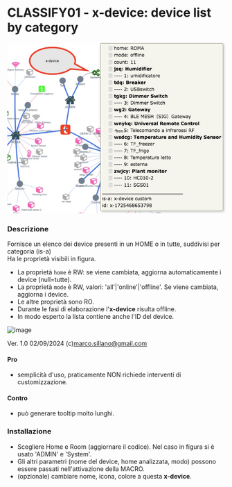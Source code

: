 # CLASSIFY01 - x-device: device list by category

![](https://github.com/msillano/IoTwebUI/blob/main/pics/Schermata9-04.jpg?raw=true)

### Descrizione
Fornisce un elenco dei device presenti in un HOME o in tutte, suddivisi per categoria (is-a)<br>
Ha le proprietà visibili in figura.
- La proprietà `home` è RW: se viene cambiata, aggiorna automaticamente i device (null=tutte).
- La proprietà `mode` è RW, valori: 'all'|'online'|'offline'. Se viene cambiata, aggiorna i device.
- Le altre proprietà sono RO.
- Durante le fasi di elaborazione l'**x-device** risulta offline. 
- In modo esperto la lista contiene anche l'ID del device.

![image](https://github.com/user-attachments/assets/fc80ada6-afa0-47d9-9b82-1ab47e7b8c42)

Ver. 1.0 02/09/2024  (c)marco.sillano@gmail.com 

#### Pro
- semplicità d'uso, praticamente NON richiede interventi di customizzazione.
 
#### Contro
- può generare tooltip molto lunghi.

### Installazione
- Scegliere Home e Room (aggiornare il codice). Nel caso in figura si è usato 'ADMIN' e 'System'.
- Gli altri parametri (nome del device, home analizzata, modo) possono essere passati nell'attivazione della MACRO.
- (opzionale) cambiare nome, icona, colore a questa **x-device**.


